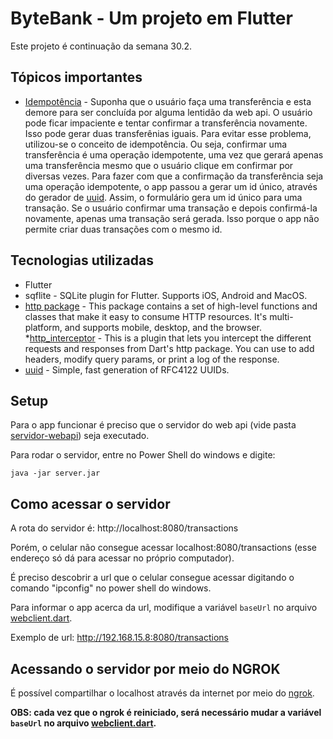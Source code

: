 # ByteBank - Um projeto em Flutter

Este projeto é continuação da semana 30.2.



## Tópicos importantes
* [Idempotência](https://en.wikipedia.org/wiki/Idempotence) - Suponha que o usuário faça uma transferência e esta demore para ser concluída por alguma lentidão da web api. O usuário pode ficar impaciente e tentar confirmar a transferência novamente. Isso pode gerar duas transferênias iguais. Para evitar esse problema, utilizou-se o conceito de idempotência. Ou seja, confirmar uma transferência é uma operação idempotente, uma vez que gerará apenas uma transferência mesmo que o usuário clique em confirmar por diversas vezes. Para fazer com que a confirmação da transferência seja uma operação idempotente, o app passou a gerar um id único, através do gerador de [uuid](https://en.wikipedia.org/wiki/Universally_unique_identifier). Assim, o formulário gera um id único para uma transação. Se o usuário confirmar uma transação e depois confirmá-la novamente, apenas uma transação será gerada. Isso porque o app não permite criar duas transações com o mesmo id.


## Tecnologias utilizadas

* Flutter
* sqflite - SQLite plugin for Flutter. Supports iOS, Android and MacOS.
* [http package](https://pub.dev/packages/http) - This package contains a set of high-level functions and classes that make it easy to consume HTTP resources. It's multi-platform, and supports mobile, desktop, and the browser.
*[http_interceptor](https://pub.dev/packages/http_interceptor) - This is a plugin that lets you intercept the different requests and responses from Dart's http package. You can use to add headers, modify query params, or print a log of the response.
* [uuid](https://pub.dev/packages/uuid) - Simple, fast generation of RFC4122 UUIDs.

## Setup

Para o app funcionar é preciso que o servidor do web api (vide pasta [servidor-webapi](./servidor-webapi/)) seja executado.

Para rodar o servidor, entre no Power Shell do windows e digite:

```
java -jar server.jar
```

## Como acessar o servidor

A rota do servidor é: http://localhost:8080/transactions

Porém, o celular não consegue acessar localhost:8080/transactions (esse endereço só dá para acessar no próprio computador).

É preciso descobrir a url que o celular consegue acessar digitando o comando "ipconfig" no power shell do windows.

Para informar o app acerca da url, modifique a variável `baseUrl` no arquivo [webclient.dart](./byte_bank/lib/http/webclient.dart).

Exemplo de url: http://192.168.15.8:8080/transactions

## Acessando o servidor por meio do NGROK

É possível compartilhar o localhost através da internet por meio do [ngrok](https://ngrok.com/).

**OBS: cada vez que o ngrok é reiniciado, será necessário mudar a variável `baseUrl` no arquivo [webclient.dart](./byte_bank/lib/http/webclient.dart).**



